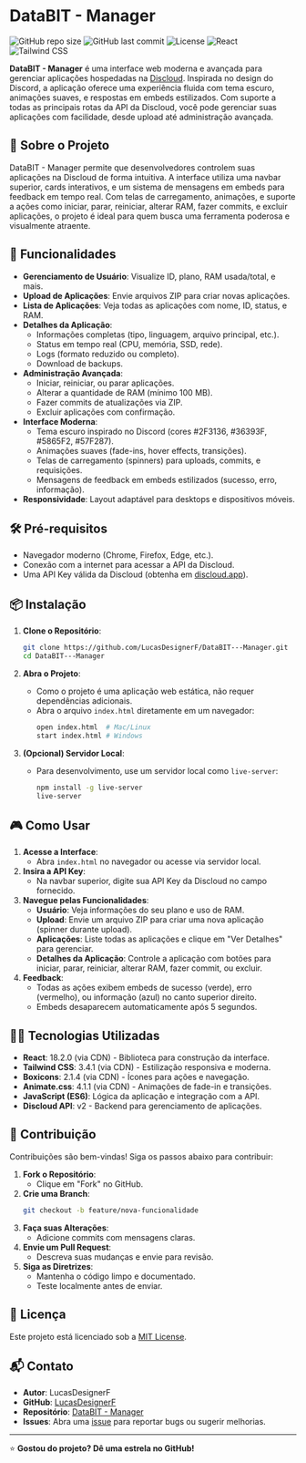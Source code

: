 # DataBIT - Manager

![GitHub repo size](https://img.shields.io/github/repo-size/LucasDesignerF/DataBIT---Manager?style=for-the-badge)
![GitHub last commit](https://img.shields.io/github/last-commit/LucasDesignerF/DataBIT---Manager?style=for-the-badge)
![License](https://img.shields.io/github/license/LucasDesignerF/DataBIT---Manager?style=for-the-badge)
![React](https://img.shields.io/badge/React-18.2.0-61DAFB?style=for-the-badge&logo=react)
![Tailwind CSS](https://img.shields.io/badge/Tailwind_CSS-3.4.1-38B2AC?style=for-the-badge&logo=tailwind-css)

**DataBIT - Manager** é uma interface web moderna e avançada para gerenciar aplicações hospedadas na [Discloud](https://discloud.app). Inspirada no design do Discord, a aplicação oferece uma experiência fluida com tema escuro, animações suaves, e respostas em embeds estilizados. Com suporte a todas as principais rotas da API da Discloud, você pode gerenciar suas aplicações com facilidade, desde upload até administração avançada.

## 📖 Sobre o Projeto

DataBIT - Manager permite que desenvolvedores controlem suas aplicações na Discloud de forma intuitiva. A interface utiliza uma navbar superior, cards interativos, e um sistema de mensagens em embeds para feedback em tempo real. Com telas de carregamento, animações, e suporte a ações como iniciar, parar, reiniciar, alterar RAM, fazer commits, e excluir aplicações, o projeto é ideal para quem busca uma ferramenta poderosa e visualmente atraente.

## 🚀 Funcionalidades

- **Gerenciamento de Usuário**: Visualize ID, plano, RAM usada/total, e mais.
- **Upload de Aplicações**: Envie arquivos ZIP para criar novas aplicações.
- **Lista de Aplicações**: Veja todas as aplicações com nome, ID, status, e RAM.
- **Detalhes da Aplicação**:
  - Informações completas (tipo, linguagem, arquivo principal, etc.).
  - Status em tempo real (CPU, memória, SSD, rede).
  - Logs (formato reduzido ou completo).
  - Download de backups.
- **Administração Avançada**:
  - Iniciar, reiniciar, ou parar aplicações.
  - Alterar a quantidade de RAM (mínimo 100 MB).
  - Fazer commits de atualizações via ZIP.
  - Excluir aplicações com confirmação.
- **Interface Moderna**:
  - Tema escuro inspirado no Discord (cores #2F3136, #36393F, #5865F2, #57F287).
  - Animações suaves (fade-ins, hover effects, transições).
  - Telas de carregamento (spinners) para uploads, commits, e requisições.
  - Mensagens de feedback em embeds estilizados (sucesso, erro, informação).
- **Responsividade**: Layout adaptável para desktops e dispositivos móveis.

## 🛠️ Pré-requisitos

- Navegador moderno (Chrome, Firefox, Edge, etc.).
- Conexão com a internet para acessar a API da Discloud.
- Uma API Key válida da Discloud (obtenha em [discloud.app](https://discloud.app)).

## 📦 Instalação

1. **Clone o Repositório**:
   ```bash
   git clone https://github.com/LucasDesignerF/DataBIT---Manager.git
   cd DataBIT---Manager
   ```

2. **Abra o Projeto**:
   - Como o projeto é uma aplicação web estática, não requer dependências adicionais.
   - Abra o arquivo `index.html` diretamente em um navegador:
     ```bash
     open index.html  # Mac/Linux
     start index.html # Windows
     ```

3. **(Opcional) Servidor Local**:
   - Para desenvolvimento, use um servidor local como `live-server`:
     ```bash
     npm install -g live-server
     live-server
     ```

## 🎮 Como Usar

1. **Acesse a Interface**:
   - Abra `index.html` no navegador ou acesse via servidor local.
2. **Insira a API Key**:
   - Na navbar superior, digite sua API Key da Discloud no campo fornecido.
3. **Navegue pelas Funcionalidades**:
   - **Usuário**: Veja informações do seu plano e uso de RAM.
   - **Upload**: Envie um arquivo ZIP para criar uma nova aplicação (spinner durante upload).
   - **Aplicações**: Liste todas as aplicações e clique em "Ver Detalhes" para gerenciar.
   - **Detalhes da Aplicação**: Controle a aplicação com botões para iniciar, parar, reiniciar, alterar RAM, fazer commit, ou excluir.
4. **Feedback**:
   - Todas as ações exibem embeds de sucesso (verde), erro (vermelho), ou informação (azul) no canto superior direito.
   - Embeds desaparecem automaticamente após 5 segundos.

## 🧑‍💻 Tecnologias Utilizadas

- **React**: 18.2.0 (via CDN) - Biblioteca para construção da interface.
- **Tailwind CSS**: 3.4.1 (via CDN) - Estilização responsiva e moderna.
- **Boxicons**: 2.1.4 (via CDN) - Ícones para ações e navegação.
- **Animate.css**: 4.1.1 (via CDN) - Animações de fade-in e transições.
- **JavaScript (ES6)**: Lógica da aplicação e integração com a API.
- **Discloud API**: v2 - Backend para gerenciamento de aplicações.

## 🤝 Contribuição

Contribuições são bem-vindas! Siga os passos abaixo para contribuir:

1. **Fork o Repositório**:
   - Clique em "Fork" no GitHub.
2. **Crie uma Branch**:
   ```bash
   git checkout -b feature/nova-funcionalidade
   ```
3. **Faça suas Alterações**:
   - Adicione commits com mensagens claras.
4. **Envie um Pull Request**:
   - Descreva suas mudanças e envie para revisão.
5. **Siga as Diretrizes**:
   - Mantenha o código limpo e documentado.
   - Teste localmente antes de enviar.

## 📝 Licença

Este projeto está licenciado sob a [MIT License](LICENSE).

## 📬 Contato

- **Autor**: LucasDesignerF
- **GitHub**: [LucasDesignerF](https://github.com/LucasDesignerF)
- **Repositório**: [DataBIT - Manager](https://github.com/LucasDesignerF/DataBIT---Manager)
- **Issues**: Abra uma [issue](https://github.com/LucasDesignerF/DataBIT---Manager/issues) para reportar bugs ou sugerir melhorias.

---

⭐ **Gostou do projeto? Dê uma estrela no GitHub!**
